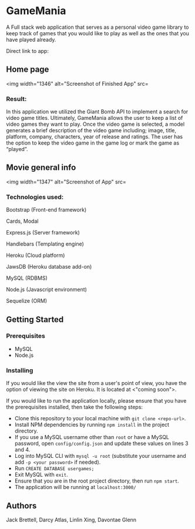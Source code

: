 # GameMania
A Full stack web application that serves as a personal video game library to keep track of games that you would like to play as well as the ones that you have played already.

Direct link to app: 

## Home page 
<img width="1346" alt="Screenshot of Finished App" src=

### Result:

In this application we utilized the Giant Bomb API to implement a search for video game titles. Ultimately, GameMania allows the user to keep a list of video games they want to play. Once the video game is selected, a model generates a brief description of the video game including; image, title, platform, company, characters, year of release and ratings. The user has the option to keep the video game in the game log or mark the game as “played”. 

## Movie general info 
<img width="1347" alt="Screenshot of App" src=

### Technologies used:

Bootstrap (Front-end framework)

Cards, Modal

Express.js (Server framework)

Handlebars (Templating engine)

Heroku (Cloud platform)

JawsDB (Heroku database add-on)

MySQL (RDBMS)

Node.js (Javascript environment)

Sequelize (ORM)

## Getting Started

### Prerequisites
- MySQL
- Node.js

### Installing
If you would like the view the site from a user's point of view, you have the option of viewing the site on Heroku. It is located at <"coming soon">.
 
If you would like to run the application locally, please ensure that you have the prerequisites installed, then take the following steps:
- Clone this repository to your local machine with `git clone <repo-url>`.
- Install NPM dependencies by running `npm install` in the project directory.
- If you use a MySQL username other than `root` or have a MySQL password, open `config/config.json` and update these values on lines 3 and 4.
- Log into MySQL CLI with `mysql -u root` (substitute your username and add `-p <your password>` if needed).
- Run `CREATE DATABASE usergames;`
- Exit MySQL with `exit`.
- Ensure that you are in the root project directory, then run `npm start`.
- The application will be running at `localhost:3000/`


## Authors
Jack Brettell, Darcy Atlas, Linlin Xing, Davontae Glenn 

